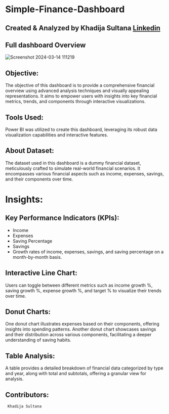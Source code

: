 # Simple-Finance-Dashboard
## Created & Analyzed by Khadija Sultana [Linkedin](https://www.linkedin.com/in/khadija-sultana-2215922b0/)

## Full dashboard Overview

![Screenshot 2024-03-14 111219](https://github.com/KSultanaGit/PersonalFinanceTrackerDashboard/blob/main/images/1.png)


## Objective:
The objective of this dashboard is to provide a comprehensive financial overview using advanced analysis techniques and visually appealing representations. It aims to empower users with insights into key financial metrics, trends, and components through interactive visualizations.

## Tools Used:
Power BI was utilized to create this dashboard, leveraging its robust data visualization capabilities and interactive features.

## About Dataset:
The dataset used in this dashboard is a dummy financial dataset, meticulously crafted to simulate real-world financial scenarios. It encompasses various financial aspects such as income, expenses, savings, and their components over time.

# Insights:

## Key Performance Indicators (KPIs):
 * Income
 * Expenses
 * Saving Percentage
 * Savings
 * Growth rates of income, expenses, savings, and saving percentage on a month-by-month basis.

## Interactive Line Chart:
Users can toggle between different metrics such as income growth %, saving growth %, expense growth %, and target % to visualize their trends over time.

## Donut Charts:
One donut chart illustrates expenses based on their components, offering insights into spending patterns.
Another donut chart showcases savings and their distribution across various components, facilitating a deeper understanding of saving habits.

## Table Analysis:
A table provides a detailed breakdown of financial data categorized by type and year, along with total and subtotals, offering a granular view for analysis.

## Contributors:
     Khadija Sultana

